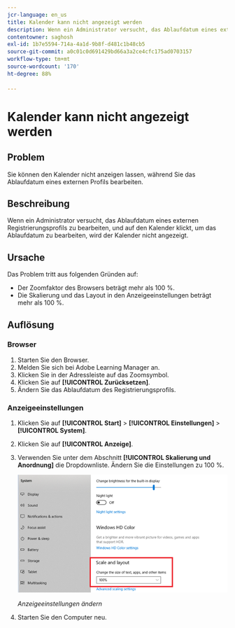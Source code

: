 ```yaml
---
jcr-language: en_us
title: Kalender kann nicht angezeigt werden
description: Wenn ein Administrator versucht, das Ablaufdatum eines externen Registrierungsprofils zu bearbeiten, und auf den Kalender klickt, um das Ablaufdatum zu bearbeiten, wird der Kalender nicht angezeigt.
contentowner: saghosh
exl-id: 1b7e5594-714a-4a1d-9b8f-d481c1b48cb5
source-git-commit: a0c01c0d691429bd66a3a2ce4cfc175ad0703157
workflow-type: tm+mt
source-wordcount: '170'
ht-degree: 88%

---
```


# Kalender kann nicht angezeigt werden

## Problem

Sie können den Kalender nicht anzeigen lassen, während Sie das Ablaufdatum eines externen Profils bearbeiten.

## Beschreibung

Wenn ein Administrator versucht, das Ablaufdatum eines externen Registrierungsprofils zu bearbeiten, und auf den Kalender klickt, um das Ablaufdatum zu bearbeiten, wird der Kalender nicht angezeigt.

## Ursache

Das Problem tritt aus folgenden Gründen auf:

* Der Zoomfaktor des Browsers beträgt mehr als 100 %.
* Die Skalierung und das Layout in den Anzeigeeinstellungen beträgt mehr als 100 %.

## Auflösung

### Browser

1. Starten Sie den Browser.
1. Melden Sie sich bei Adobe Learning Manager an.
1. Klicken Sie in der Adressleiste auf das Zoomsymbol.
1. Klicken Sie auf **[!UICONTROL Zurücksetzen]**.
1. Ändern Sie das Ablaufdatum des Registrierungsprofils.

### Anzeigeeinstellungen

1. Klicken Sie auf **[!UICONTROL Start]** > **[!UICONTROL Einstellungen]** > **[!UICONTROL System]**.
1. Klicken Sie auf **[!UICONTROL Anzeige]**.
1. Verwenden Sie unter dem Abschnitt **[!UICONTROL Skalierung und Anordnung]** die Dropdownliste. Ändern Sie die Einstellungen zu 100 %.

   ![](assets/scale-layout.png)

   *Anzeigeeinstellungen ändern*

1. Starten Sie den Computer neu.
